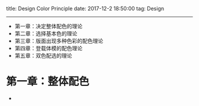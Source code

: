 title: Design Color Principle
date: 2017-12-2 18:50:00
tag: Design

---

* 第一章：决定整体配色的理论
* 第二章：选择基本色的理论
* 第三章：版面出现多种色彩的配色理论
* 第四章：登载体模的配色理论
* 第五章：双色配选的理论

<!--more-->

# 第一章：整体配色 #

* 